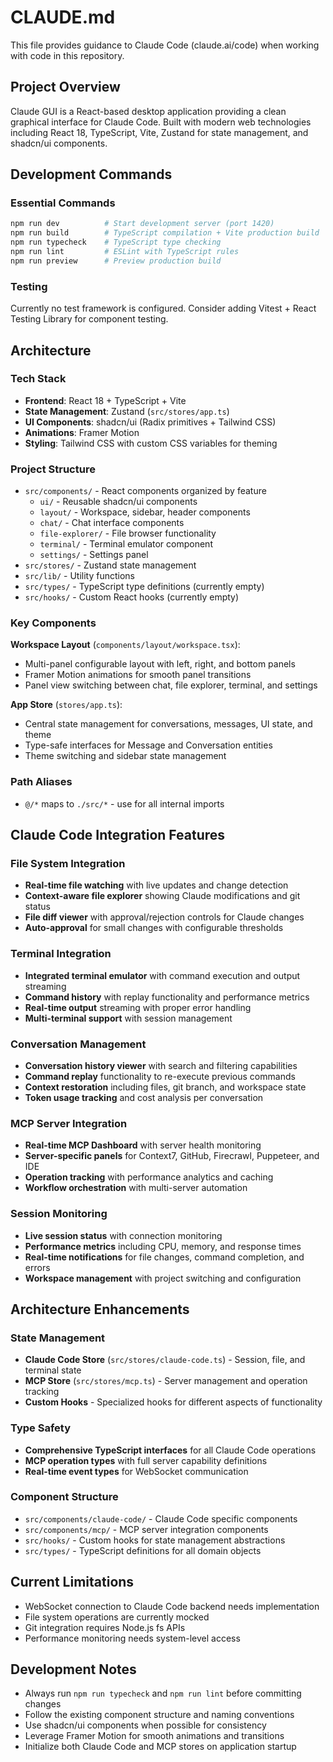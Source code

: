 # CLAUDE.md

This file provides guidance to Claude Code (claude.ai/code) when working with code in this repository.

## Project Overview

Claude GUI is a React-based desktop application providing a clean graphical interface for Claude Code. Built with modern web technologies including React 18, TypeScript, Vite, Zustand for state management, and shadcn/ui components.

## Development Commands

### Essential Commands
```bash
npm run dev          # Start development server (port 1420)
npm run build        # TypeScript compilation + Vite production build  
npm run typecheck    # TypeScript type checking
npm run lint         # ESLint with TypeScript rules
npm run preview      # Preview production build
```

### Testing
Currently no test framework is configured. Consider adding Vitest + React Testing Library for component testing.

## Architecture

### Tech Stack
- **Frontend**: React 18 + TypeScript + Vite
- **State Management**: Zustand (`src/stores/app.ts`)
- **UI Components**: shadcn/ui (Radix primitives + Tailwind CSS)
- **Animations**: Framer Motion
- **Styling**: Tailwind CSS with custom CSS variables for theming

### Project Structure
- `src/components/` - React components organized by feature
  - `ui/` - Reusable shadcn/ui components
  - `layout/` - Workspace, sidebar, header components
  - `chat/` - Chat interface components
  - `file-explorer/` - File browser functionality  
  - `terminal/` - Terminal emulator component
  - `settings/` - Settings panel
- `src/stores/` - Zustand state management
- `src/lib/` - Utility functions
- `src/types/` - TypeScript type definitions (currently empty)
- `src/hooks/` - Custom React hooks (currently empty)

### Key Components

**Workspace Layout** (`components/layout/workspace.tsx`):
- Multi-panel configurable layout with left, right, and bottom panels
- Framer Motion animations for smooth panel transitions
- Panel view switching between chat, file explorer, terminal, and settings

**App Store** (`stores/app.ts`):
- Central state management for conversations, messages, UI state, and theme
- Type-safe interfaces for Message and Conversation entities
- Theme switching and sidebar state management

### Path Aliases
- `@/*` maps to `./src/*` - use for all internal imports

## Claude Code Integration Features

### File System Integration
- **Real-time file watching** with live updates and change detection
- **Context-aware file explorer** showing Claude modifications and git status
- **File diff viewer** with approval/rejection controls for Claude changes
- **Auto-approval** for small changes with configurable thresholds

### Terminal Integration
- **Integrated terminal emulator** with command execution and output streaming
- **Command history** with replay functionality and performance metrics
- **Real-time output** streaming with proper error handling
- **Multi-terminal support** with session management

### Conversation Management
- **Conversation history viewer** with search and filtering capabilities
- **Command replay** functionality to re-execute previous commands
- **Context restoration** including files, git branch, and workspace state
- **Token usage tracking** and cost analysis per conversation

### MCP Server Integration
- **Real-time MCP Dashboard** with server health monitoring
- **Server-specific panels** for Context7, GitHub, Firecrawl, Puppeteer, and IDE
- **Operation tracking** with performance analytics and caching
- **Workflow orchestration** with multi-server automation

### Session Monitoring
- **Live session status** with connection monitoring
- **Performance metrics** including CPU, memory, and response times
- **Real-time notifications** for file changes, command completion, and errors
- **Workspace management** with project switching and configuration

## Architecture Enhancements

### State Management
- **Claude Code Store** (`src/stores/claude-code.ts`) - Session, file, and terminal state
- **MCP Store** (`src/stores/mcp.ts`) - Server management and operation tracking
- **Custom Hooks** - Specialized hooks for different aspects of functionality

### Type Safety
- **Comprehensive TypeScript interfaces** for all Claude Code operations
- **MCP operation types** with full server capability definitions
- **Real-time event types** for WebSocket communication

### Component Structure
- `src/components/claude-code/` - Claude Code specific components
- `src/components/mcp/` - MCP server integration components
- `src/hooks/` - Custom hooks for state management abstractions
- `src/types/` - TypeScript definitions for all domain objects

## Current Limitations

- WebSocket connection to Claude Code backend needs implementation
- File system operations are currently mocked
- Git integration requires Node.js fs APIs
- Performance monitoring needs system-level access

## Development Notes

- Always run `npm run typecheck` and `npm run lint` before committing changes
- Follow the existing component structure and naming conventions
- Use shadcn/ui components when possible for consistency
- Leverage Framer Motion for smooth animations and transitions
- Initialize both Claude Code and MCP stores on application startup